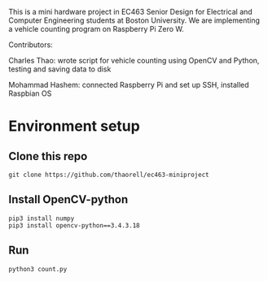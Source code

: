 This is a mini hardware project in EC463 Senior Design for Electrical and Computer Engineering students at Boston University. We are implementing a vehicle counting program on Raspberry Pi Zero W.

Contributors:

Charles Thao:  wrote script for vehicle counting using OpenCV and Python, testing and saving data to disk

Mohammad Hashem:  connected Raspberry Pi and set up SSH, installed Raspbian OS

# Environment setup
## Clone this repo
```
git clone https://github.com/thaorell/ec463-miniproject
```
## Install OpenCV-python
```
pip3 install numpy
pip3 install opencv-python==3.4.3.18
```

## Run
```
python3 count.py
```
